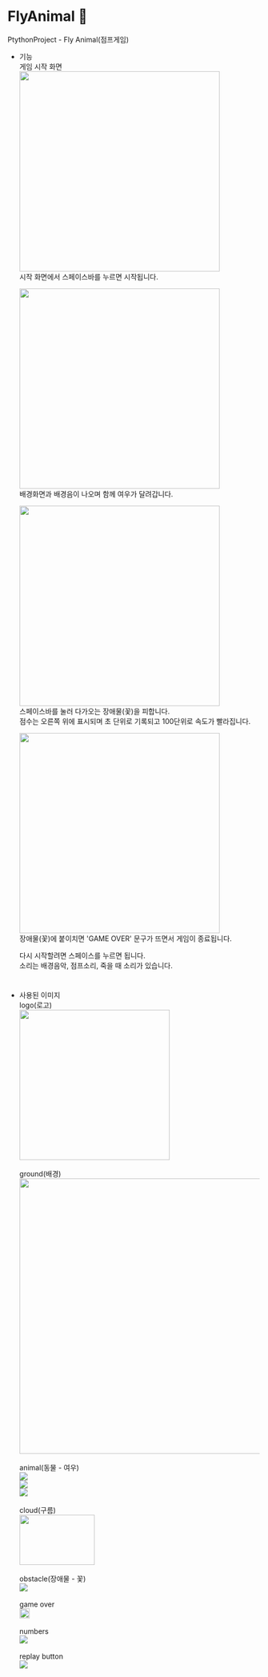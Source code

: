 # FlyAnimal 🦊
PtythonProject - Fly Animal(점프게임)

- 기능<br>
  게임 시작 화면<br>
  <img src="https://user-images.githubusercontent.com/81658826/144712624-00903111-61f3-43e4-88b1-cdca746f8093.png" width="400"><br>
  시작 화면에서 스페이스바를 누르면 시작됩니다. <br>

  <img src="https://user-images.githubusercontent.com/81658826/144712555-6cefc63a-106e-442c-83a6-86e1959f09f4.png" width="400"><br>
  배경화면과 배경음이 나오며 함께 여우가 달려갑니다.<br>

  <img src="https://user-images.githubusercontent.com/81658826/144712554-0625c29f-0af8-4219-8432-46090ffc6faa.png" width="400"><br>
  스페이스바를 눌러 다가오는 장애물(꽃)을 피합니다. <br>
  점수는 오른쪽 위에 표시되며 초 단위로 기록되고 100단위로 속도가 빨라집니다.<br>
  
  <img src="https://user-images.githubusercontent.com/81658826/144712528-96d71111-a256-4623-a89f-4a00b6f43924.png" width="400"><br>
  장애물(꽃)에 붙이치면 'GAME OVER' 문구가 뜨면서 게임이 종료됩니다.<br>
  
  다시 시작할려면 스페이스를 누르면 됩니다.<br>
  소리는 배경음악, 점프소리, 죽을 때 소리가 있습니다.<br>  
  #
  
- 사용된 이미지<br>
  logo(로고)<br>
  <img src="https://user-images.githubusercontent.com/81658826/144744246-cd59c9fb-ce03-4b4f-97f2-f6b0686047c1.png" width="300"><br>
  <br>ground(배경)<br>
  <img src="https://user-images.githubusercontent.com/81658826/144744303-55fbf761-a7b6-41f9-bc87-843570dc831e.png" width="550"><br>
  <br>animal(동물 - 여우)<br>
  <img src="https://user-images.githubusercontent.com/81658826/144744311-f9a25d8d-76cc-4f18-b863-fdb477f05be5.png"><br>
  <img src="https://user-images.githubusercontent.com/81658826/144744312-449426d2-a4e3-4e68-8449-088320105469.png"><br>
  <img src="https://user-images.githubusercontent.com/81658826/144744314-9d4e053c-4fe6-48e1-922b-a137167d5d7b.png"><br>
  <br>cloud(구름)<br>
  <img src="https://user-images.githubusercontent.com/81658826/144744358-c009b2b4-4f28-4421-ac33-873ec28bbeab.png" width="150" height="100"><br>
  <br>obstacle(장애물 - 꽃)<br>
  <img src="https://user-images.githubusercontent.com/81658826/144744359-0e769fee-18ba-435b-818d-0e94c153f3c7.png"><br>
  <br>game over<br>
  <img src="https://user-images.githubusercontent.com/81658826/144744374-2484539f-b85a-40cc-8b5a-7f7cdce12ff0.png" height="20"><br>
  <br>numbers<br>
  <img src="https://user-images.githubusercontent.com/81658826/144744376-8a920594-34a6-4691-85f1-8bcef5c686e3.png"><br>
  <br>replay button<br>
  <img src="https://user-images.githubusercontent.com/81658826/144744389-c997a39e-140e-4de7-9aae-4d715e913446.png">
